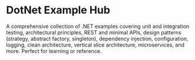 # DotNet Example Hub
A comprehensive collection of .NET examples covering unit and integration testing, architectural principles, REST and minimal APIs, design patterns (strategy, abstract factory, singleton), dependency injection, configuration, logging, clean architecture, vertical slice architecture, microservices, and more. Perfect for learning or reference.
